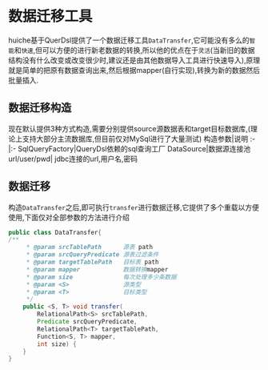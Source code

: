# 数据迁移工具
huiche基于QuerDsl提供了一个数据迁移工具`DataTransfer`,它可能没有多么的`智能`和`快速`,但可以方便的进行新老数据的转换,所以他的优点在于`灵活`(当新旧的数据结构没有什么改变或改变很少时,建议还是由其他数据导入工具进行快速导入),原理就是简单的把原有数据查询出来,然后根据mapper(自行实现),转换为新的数据然后批量插入.
## 数据迁移构造
现在默认提供3种方式构造,需要分别提供source源数据表和target目标数据库,(理论上支持大部分主流数据库,但目前仅对MySql进行了大量测试)
构造参数|说明
:-|:-
SqlQueryFactory|QueryDsl依赖的sql查询工厂
DataSource|数据源连接池
url/user/pwd| jdbc连接的url,用户名,密码
## 数据迁移
构造`DataTransfer`之后,即可执行`transfer`进行数据迁移,它提供了多个重载以方便使用,下面仅对全部参数的方法进行介绍
```java
public class DataTransfer{
/**
     * @param srcTablePath      源表 path
     * @param srcQueryPredicate 源表过滤条件
     * @param targetTablePath   目标表 path
     * @param mapper            数据转换mapper
     * @param size              每次处理多少条数据
     * @param <S>               源类型
     * @param <T>               目标类型
     */
    public <S, T> void transfer(
        RelationalPath<S> srcTablePath, 
        Predicate srcQueryPredicate, 
        RelationalPath<T> targetTablePath, 
        Function<S, T> mapper, 
        int size) {
    }
}
```